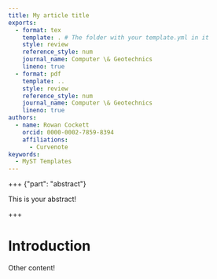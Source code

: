 ```yaml
---
title: My article title
exports:
  - format: tex
    template: . # The folder with your template.yml in it
    style: review
    reference_style: num
    journal_name: Computer \& Geotechnics
    lineno: true
  - format: pdf
    template: ..
    style: review
    reference_style: num
    journal_name: Computer \& Geotechnics
    lineno: true
authors:
  - name: Rowan Cockett
    orcid: 0000-0002-7859-8394
    affiliations:
      - Curvenote
keywords:
  - MyST Templates
---
```


+++ {"part": "abstract"}

This is your abstract!

+++

# Introduction

Other content!
